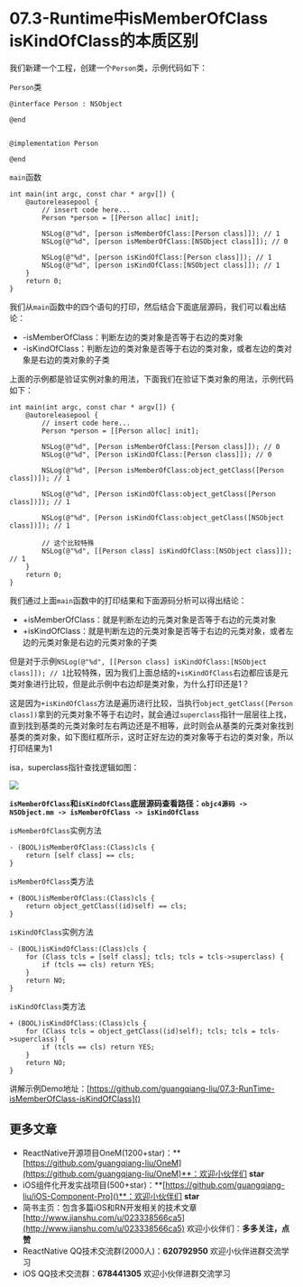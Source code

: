 # 07.3-Runtime中isMemberOfClass isKindOfClass的本质区别

我们新建一个工程，创建一个`Person`类，示例代码如下：

`Person`类

```
@interface Person : NSObject

@end


@implementation Person

@end
```

`main`函数

```
int main(int argc, const char * argv[]) {
    @autoreleasepool {
        // insert code here...
        Person *person = [[Person alloc] init];
        
        NSLog(@"%d", [person isMemberOfClass:[Person class]]); // 1
        NSLog(@"%d", [person isMemberOfClass:[NSObject class]]); // 0
        
        NSLog(@"%d", [person isKindOfClass:[Person class]]); // 1
        NSLog(@"%d", [person isKindOfClass:[NSObject class]]); // 1
    }
    return 0;
}
```

我们从`main`函数中的四个语句的打印，然后结合下面底层源码，我们可以看出结论：

* -isMemberOfClass：判断左边的类对象是否等于右边的类对象
* -isKindOfClass：判断左边的类对象是否等于右边的类对象，或者左边的类对象是右边的类对象的子类

上面的示例都是验证实例对象的用法，下面我们在验证下类对象的用法，示例代码如下：

```
int main(int argc, const char * argv[]) {
    @autoreleasepool {
        // insert code here...
        Person *person = [[Person alloc] init];
                
        NSLog(@"%d", [Person isMemberOfClass:[Person class]]); // 0
        NSLog(@"%d", [Person isKindOfClass:[Person class]]); // 0
        
        NSLog(@"%d", [Person isMemberOfClass:object_getClass([Person class])]); // 1
        
        NSLog(@"%d", [Person isKindOfClass:object_getClass([Person class])]); // 1
        
        NSLog(@"%d", [Person isKindOfClass:object_getClass([NSObject class])]); // 1
        
        // 这个比较特殊
        NSLog(@"%d", [[Person class] isKindOfClass:[NSObject class]]); // 1
    }
    return 0;
}
```

我们通过上面`main`函数中的打印结果和下面源码分析可以得出结论：

* +isMemberOfClass：就是判断左边的元类对象是否等于右边的元类对象
* +isKindOfClass：就是判断左边的元类对象是否等于右边的元类对象，或者左边的元类对象是右边的元类对象的子类

但是对于示例`NSLog(@"%d", [[Person class] isKindOfClass:[NSObject class]]); // 1`比较特殊，因为我们上面总结的`+isKindOfClass`右边都应该是元类对象进行比较，但是此示例中右边却是类对象，为什么打印还是1？

这是因为`+isKindOfClass`方法是遍历进行比较，当执行`object_getClass([Person class])`拿到的元类对象不等于右边时，就会通过`superclass`指针一层层往上找，直到找到基类的元类对象时左右两边还是不相等，此时则会从基类的元类对象找到基类的类对象，如下图红框所示，这时正好左边的类对象等于右边的类对象，所以打印结果为1

isa，superclass指针查找逻辑如图：

![](https://imgs-1257778377.cos.ap-shanghai.myqcloud.com/QQ20200208-171103@2x.png)


**`isMemberOfClass`和`isKindOfClass`底层源码查看路径：`objc4源码 -> NSObject.mm -> isMemberOfClass -> isKindOfClass`**

`isMemberOfClass`实例方法

```
- (BOOL)isMemberOfClass:(Class)cls {
    return [self class] == cls;
}
```

`isMemberOfClass`类方法

```
+ (BOOL)isMemberOfClass:(Class)cls {
    return object_getClass((id)self) == cls;
}
```

`isKindOfClass`实例方法

```
- (BOOL)isKindOfClass:(Class)cls {
    for (Class tcls = [self class]; tcls; tcls = tcls->superclass) {
        if (tcls == cls) return YES;
    }
    return NO;
}
```

`isKindOfClass`类方法

```
+ (BOOL)isKindOfClass:(Class)cls {
    for (Class tcls = object_getClass((id)self); tcls; tcls = tcls->superclass) {
        if (tcls == cls) return YES;
    }
    return NO;
}
```


讲解示例Demo地址：[https://github.com/guangqiang-liu/07.3-RunTime-isMemberOfClass-isKindOfClass]()


## 更多文章
* ReactNative开源项目OneM(1200+star)：**[https://github.com/guangqiang-liu/OneM](https://github.com/guangqiang-liu/OneM)**：欢迎小伙伴们 **star**
* iOS组件化开发实战项目(500+star)：**[https://github.com/guangqiang-liu/iOS-Component-Pro]()**：欢迎小伙伴们 **star**
* 简书主页：包含多篇iOS和RN开发相关的技术文章[http://www.jianshu.com/u/023338566ca5](http://www.jianshu.com/u/023338566ca5) 欢迎小伙伴们：**多多关注，点赞**
* ReactNative QQ技术交流群(2000人)：**620792950** 欢迎小伙伴进群交流学习
* iOS QQ技术交流群：**678441305** 欢迎小伙伴进群交流学习